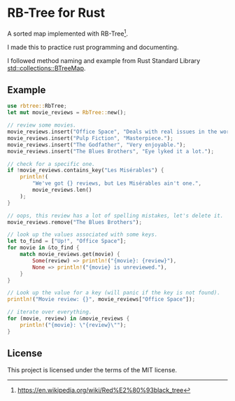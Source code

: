 # RB-Tree for Rust

A sorted map implemented with RB-Tree[^1].

I made this to practice rust programming and documenting.

I followed method naming and example from Rust Standard Library [std::collections::BTreeMap](https://doc.rust-lang.org/std/collections/struct.BTreeMap.html).

## Example

```rust
use rbtree::RbTree;
let mut movie_reviews = RbTree::new();

// review some movies.
movie_reviews.insert("Office Space", "Deals with real issues in the workplace.");
movie_reviews.insert("Pulp Fiction", "Masterpiece.");
movie_reviews.insert("The Godfather", "Very enjoyable.");
movie_reviews.insert("The Blues Brothers", "Eye lyked it a lot.");

// check for a specific one.
if !movie_reviews.contains_key("Les Misérables") {
    println!(
        "We've got {} reviews, but Les Misérables ain't one.",
        movie_reviews.len()
    );
}

// oops, this review has a lot of spelling mistakes, let's delete it.
movie_reviews.remove("The Blues Brothers");

// look up the values associated with some keys.
let to_find = ["Up!", "Office Space"];
for movie in &to_find {
    match movie_reviews.get(movie) {
        Some(review) => println!("{movie}: {review}"),
        None => println!("{movie} is unreviewed."),
    }
}

// Look up the value for a key (will panic if the key is not found).
println!("Movie review: {}", movie_reviews["Office Space"]);

// iterate over everything.
for (movie, review) in &movie_reviews {
    println!("{movie}: \"{review}\"");
}
```

[^1]: https://en.wikipedia.org/wiki/Red%E2%80%93black_tree

## License

This project is licensed under the terms of the MIT license.
